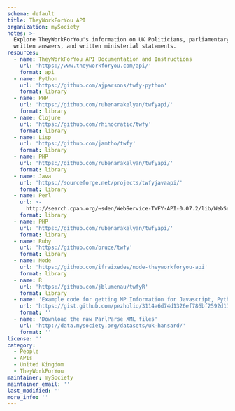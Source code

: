 ```yaml
---
schema: default
title: TheyWorkForYou API
organization: mySociety
notes: >-
  Explore TheyWorkForYou's information on UK Politicians, parliamentary debates,
  written answers, and written ministerial statements. 
resources:
  - name: TheyWorkForYou API Documentation and Instructions
    url: 'https://www.theyworkforyou.com/api/'
    format: api
  - name: Python
    url: 'https://github.com/ajparsons/twfy-python'
    format: library
  - name: PHP
    url: 'https://github.com/rubenarakelyan/twfyapi/'
    format: library
  - name: Clojure
    url: 'https://github.com/rhinocratic/twfy'
    format: library
  - name: Lisp
    url: 'https://github.com/jamtho/twfy'
    format: library
  - name: PHP
    url: 'https://github.com/rubenarakelyan/twfyapi/'
    format: library
  - name: Java
    url: 'https://sourceforge.net/projects/twfyjavaapi/'
    format: library
  - name: Perl
    url: >-
      http://search.cpan.org/~sden/WebService-TWFY-API-0.07.2/lib/WebService/TWFY/API.pm
    format: library
  - name: PHP
    url: 'https://github.com/rubenarakelyan/twfyapi/'
    format: library
  - name: Ruby
    url: 'https://github.com/bruce/twfy'
    format: library
  - name: Node
    url: 'https://github.com/ifraixedes/node-theyworkforyou-api'
    format: library
  - name: R
    url: 'https://github.com/jblumenau/twfyR'
    format: library
  - name: 'Example code for getting MP Information for Javascript, Python and Ruby'
    url: 'https://gist.github.com/pezholio/3114a6d74d1326ef786bf2592d17c90e'
    format: ''
  - name: 'Download the raw ParlParse XML files'
    url: 'http://data.mysociety.org/datasets/uk-hansard/'
    format: ''
license: ''
category:
  - People
  - APIs
  - United Kingdom
  - TheyWorkForYou
maintainer: mySociety
maintainer_email: ''
last_modified: ''
more_info: ''
---
```

